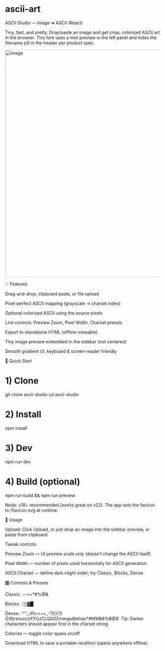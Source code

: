 # ascii-art

ASCII Studio — Image ➜ ASCII (React)

Tiny, fast, and pretty. Drop/paste an image and get crisp, colorized ASCII art in the browser. This fork uses a mini preview in the left panel and hides the filename pill in the header per product spec.

<img width="1645" height="736" alt="image" src="https://github.com/user-attachments/assets/ab1c7b8b-a32c-414b-b9ec-e3dca6e5787b" />

✨ Features

Drag-and-drop, clipboard paste, or file upload

Pixel-perfect ASCII mapping (grayscale → charset index)

Optional colorized ASCII using the source pixels

Live controls: Preview Zoom, Pixel Width, Charset presets

Export to standalone HTML (offline-viewable)

Tiny image preview embedded in the sidebar (not centered)

Smooth gradient UI, keyboard & screen-reader friendly

🚀 Quick Start
# 1) Clone
git clone <your-repo-url> ascii-studio
cd ascii-studio

# 2) Install
npm install

# 3) Dev
npm run dev

# 4) Build (optional)
npm run build && npm run preview


Node: v18+ recommended (works great on v22).
The app sets the favicon to /favicon.svg at runtime.

🧭 Usage

Upload: Click Upload, or just drop an image into the sidebar preview, or paste from clipboard.

Tweak controls:

Preview Zoom — UI preview scale only (doesn’t change the ASCII itself)

Pixel Width — number of pixels used horizontally for ASCII generation

ASCII Charset — define dark→light order; try Classic, Blocks, Dense

🎛️ Controls & Presets

Classic: .:-=+*#%@&

Blocks: ░▒▓█

Dense: .'^",:;Il!i><~+_-?][}{1)(|/tfjrxnuvczXYUJCLQ0OZmwqpdbkhao*#MW&8%B@$`
Tip: Darker characters should appear first in the charset string.

Colorize — toggle color spans on/off

Download HTML to save a portable rendition (opens anywhere offline).
